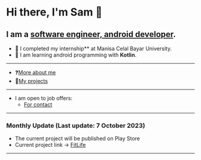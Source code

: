 # Hi there, I'm Sam 👋
## I am a [software engineer, android developer](https://www.linkedin.com/in/samed-temiz-389aa0196/).
- 🔭 I completed my internship** at Manisa Celal Bayar University.
- 🌱 I am learning android programming with **Kotlin**.
  
---

- ❓[More about me](https://linktr.ee/SamedTemiz)
- 💼[My projects](https://github.com/SamedTemiz?tab=repositories)

---

- I am open to job offers:
  - [For contact](https://www.linkedin.com/in/samed-temiz-389aa0196/)
  
---

### Monthly Update (Last update: 7 October 2023) 

- The current project will be published on Play Store
- Current project link -> [FitLife](https://github.com/SamedTemiz/FitLife)

---
